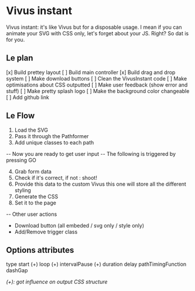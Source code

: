 # Vivus instant

Vivus instant: it's like Vivus but for a disposable usage. I mean if you can animate your SVG with CSS only, let's forget about your JS. Right?
So dat is for you.


## Le plan

[x] Build prettey layout
[ ] Build main controller
[x] Build drag and drop system
[ ] Make download buttons
[ ] Clean the VivusInstant code
[ ] Make optimisations about CSS outputted
[ ] Make user feedback (show error and stuff)
[ ] Make pretty splash logo
[ ] Make the background color changeable
[ ] Add github link


## Le Flow

1. Load the SVG
2. Pass it through the Pathformer
3. Add unique classes to each path

-- Now you are ready to get user input
-- The following is triggered by pressing GO

4. Grab form data
5. Check if it's correct, if not : shoot!
6. Provide this data to the custom Vivus
   this one will store all the different styling
7. Generate the CSS
8. Set it to the page

-- Other user actions

- Download button (all embeded / svg only / style only)
- Add/Remove trigger class


## Options attributes

type
start (+)
loop (+)
intervalPause (+)
duration
delay
pathTimingFunction
dashGap

*(+): got influence on output CSS structure*
